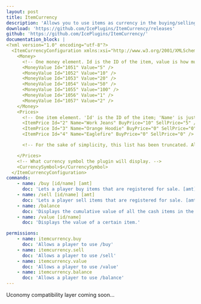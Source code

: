 ```yaml
---
layout: post
title: ItemCurrency
description: 'Allows you to use items as currency in the buying/selling of goods.'
download: 'https://github.com/IcePlugins/ItemCurrency/releases'
github: 'https://github.com/IcePlugins/ItemCurrency/'
documentation_block: |
<?xml version="1.0" encoding="utf-8"?>
  <ItemCurrencyConfiguration xmlns:xsi="http://www.w3.org/2001/XMLSchema-instance" xmlns:xsd="http://www.w3.org/2001/XMLSchema">
    <Money>
      <!-- One money element. Id is the ID of the item, value is how much value that item holds. If I have 3 berries in my inventory and they are configured to value 5, then I would have $15. -->
      <MoneyValue Id="1051" Value="5" />
      <MoneyValue Id="1052" Value="10" />
      <MoneyValue Id="1053" Value="20" />
      <MoneyValue Id="1054" Value="50" />
      <MoneyValue Id="1055" Value="100" />
      <MoneyValue Id="1056" Value="1" />
      <MoneyValue Id="1057" Value="2" />
    </Money>
    <Prices>
      <!-- One item element. 'Id' is the ID of the item; 'Name' is just an identifier for easier configuration and can be ignored; 'BuyPrice' is the buy price; 'SellPrice' is the sell price. You can set the price to 0 to disable buying/selling. -->
      <ItemPrice Id="2" Name="Work Jeans" BuyPrice="10" SellPrice="5" />
      <ItemPrice Id="3" Name="Orange Hoodie" BuyPrice="0" SellPrice="0" />
      <ItemPrice Id="4" Name="Eaglefire" BuyPrice="0" SellPrice="0" />

      <!-- For the sake of simplicity, this list has been truncated. All Unturned item IDs generated on plugin start so that you don't have to manually input IDs. -->

    </Prices>
    <!-- What currency symbol the plugin will display. -->
    <CurrencySymbol>$</CurrencySymbol>
  </ItemCurrencyConfiguration>
commands:
    - name: /buy [id/name] [amt]
      doc: 'Lets a player buy items that are registered for sale. [amt] is an optional parameter, it will default to 1.'
    - name: /sell [id/name] [amt]
      doc: 'Lets a player sell items that are registered for sale. [amt] is an optional parameter, it will default to 1.'
    - name: /balance
      doc: 'Displays the cumulative value of all the cash items in the player''s inventory.'
    - name: /value [id/name]
      doc: 'Displays the value of a certain item.'

permissions:
    - name: itemcurrency.buy
      doc: 'Allows a player to use /buy'
    - name: itemcurrency.sell
      doc: 'Allows a player to use /sell'
    - name: itemcurrency.value
      doc: 'Allows a player to use /value'
    - name: itemcurrency.balance
      doc: 'Allows a player to use /balance'
---
```

Uconomy compatibility layer coming soon...